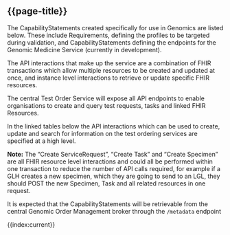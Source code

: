 ## {{page-title}}

The CapabilityStatements created specifically for use in Genomics are listed below. These include Requirements, defining the profiles to be targeted during validation, and CapabilityStatements defining the endpoints for the Genomic Medicine Service (currently in development). 

The API interactions that make up the service are a combination of FHIR transactions which allow multiple resources to be created and updated at once, and instance level interactions to retrieve or update specific FHIR resources.

The central Test Order Service will expose all API endpoints to enable organisations to create and query test requests, tasks and linked FHIR Resources.

In the linked tables below the API interactions which can be used to create, update and search for information on the test ordering services are specified at a high level.

**Note:** The “Create ServiceRequest”, “Create Task” and “Create Specimen” are all FHIR resource level interactions and could all be performed within one transaction to reduce
the number of API calls required, for example if a GLH creates a new specimen, which they are going to send to an LGL, they should POST the new Specimen, Task and all related resources in one request.

It is expected that the CapabilityStatements will be retrievable from the central Genomic Order Management broker through the `/metadata` endpoint

<!--
@```
from
	CapabilityStatement
select
	name, kind, url
order by
  name
```
-->
{{index:current}}